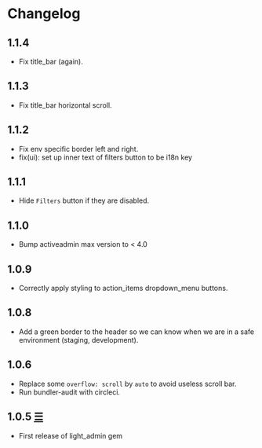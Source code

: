 # Changelog

## 1.1.4

* Fix title_bar (again).

## 1.1.3

* Fix title_bar horizontal scroll.

## 1.1.2

* Fix env specific border left and right.
* fix(ui): set up inner text of filters button to be i18n key

## 1.1.1

* Hide `Filters` button if they are disabled.

## 1.1.0

* Bump activeadmin max version to < 4.0

## 1.0.9

* Correctly apply styling to action_items dropdown_menu buttons.

## 1.0.8

* Add a green border to the header so we can know when we are in a safe environment (staging, development).

## 1.0.6

* Replace some `overflow: scroll` by `auto` to avoid useless scroll bar.
* Run bundler-audit with circleci.

## 1.0.5 [☰](https://github.com/Capsens/light_admin/tree/v1.0.5)

* First release of light_admin gem
